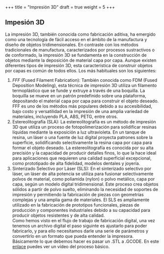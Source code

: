 +++
title = "Impresión 3D"
draft = true
weight = 5
+++
## Impesión 3D  
La impresión 3D, también conocida como fabricación aditiva, ha emergido como una tecnología de fácil acceso en el ámbito de la manufactura y diseño de objetos tridimensionales. En contraste con los métodos tradicionales de manufactura, caracterizados por procesos sustractivos o de conformado, la impresión 3D se fundamenta en la construcción de objetos mediante la deposición de material capa por capa. Aunque existen diferentes tipos de impresión 3D, esta característica de construir objetos por capas es común de todos ellos. Los más habituales son los siguientes:
1. _FFF_ (Fused Filament Fabrication): También conocida como FDM (Fused Deposition Modeling), esta técnica de impresión 3D utiliza un filamento termoplástico que se funde y extruye a través de una boquilla. La boquilla se mueve en un patrón predefinido sobre una plataforma, depositando el material capa por capa para construir el objeto deseado. FFF es uno de los métodos más populares debido a su accesibilidad, bajo costo y versatilidad en la impresión de una amplia variedad de materiales, incluyendo PLA, ABS, PETG, entre otros.
2. Estereolitografía (SLA): La estereolitografía es un método de impresión 3D que utiliza un proceso de fotopolimerización para solidificar resinas líquidas mediante la exposición a luz ultravioleta. En un tanque de resina, un láser o una fuente de luz digital proyecta patrones sobre la superficie, solidificando selectivamente la resina capa por capa para formar el objeto deseado. La estereolitografía es conocida por su alta precisión y la capacidad de producir detalles finos, lo que la hace ideal para aplicaciones que requieren una calidad superficial excepcional, como prototipado de alta fidelidad, modelos dentales y joyería.
3. Sinterizado Selectivo por Láser (SLS): En el sinterizado selectivo por láser, un láser de alta potencia se utiliza para fusionar selectivamente polvos de material, como poliamida (nylon) o polvo metálico, capa por capa, según un modelo digital tridimensional. Este proceso crea objetos sólidos a partir de polvo suelto, eliminando la necesidad de soportes de impresión y permitiendo la fabricación de piezas con geometrías complejas y una amplia gama de materiales. El SLS es ampliamente utilizado en la fabricación de prototipos funcionales, piezas de producción y componentes industriales debido a su capacidad para producir objetos resistentes y de alta calidad.  
Como hemos visto en el flujo de trabajo de fabricación digital, una vez tenemos un archivo digital el paso siguinte es ajustarlo para poder fabricarlo, y para ello necesitamos darle una serie de parámetros y convertirlo en un formato que pueda entender la impresora. Básicamente lo que debemos hacer es pasar un .STL a .GCODE. En este [enlace](https://ucomplutense-my.sharepoint.com/:v:/g/personal/ricaresp_ucm_es/EQAFfG5AjQxJoD0yv1Glg5oB5L56j01oE0ZRnJroh3QiGQ?e=jqQMb9) puedes ver un vídeo del proceso básico.
